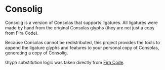 # Consolig

Consolig is a version of Consolas that supports ligatures. All ligatures were made by hand from the original Consolas glyphs (they are not just a copy from Fira Code).

Because Consolas cannot be redistributed, this project provides the tools to append the ligature glyphs and features to your personal copy of Consolas, generating a copy of Consolig.

Glyph substitution logic was taken directly from [Fira Code](https://github.com/tonsky/FiraCode).
